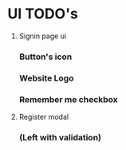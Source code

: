 # UI TODO's

1.  Signin page ui

    ### Button's icon

    ### Website Logo

    ### Remember me checkbox

2.  Register modal
    ### (Left with validation)
